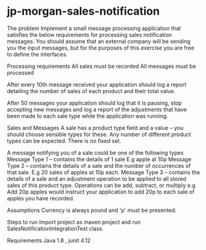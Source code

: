 # jp-morgan-sales-notification

The problem
Implement a small message processing application that satisfies the below requirements for
processing sales notification messages. You should assume that an external company will be sending
you the input messages, but for the purposes of this exercise you are free to define the interfaces.

Processing requirements
All sales must be recorded
All messages must be processed

After every 10th message received your application should log a report detailing the number of sales of each product and their total value.

After 50 messages your application should log that it is pausing, stop accepting new messages and log a report of the adjustments that have been made to each sale type while the application was running.

Sales and Messages
A sale has a product type field and a value – you should choose sensible types for these.
Any number of different product types can be expected. There is no fixed set.

A message notifying you of a sale could be one of the following types
Message Type 1 – contains the details of 1 sale E.g apple at 10p
Message Type 2 – contains the details of a sale and the number of occurrences of that sale. E.g 20 sales of apples at 10p each.
Message Type 3 – contains the details of a sale and an adjustment operation to be applied to all stored sales of this product type. Operations can be add, subtract, or multiply e.g Add 20p apples would instruct your application to add 20p to each sale of apples you have recorded.

Assumptions
Currency is always pound and 'p' must be presented.

Steps to run
Import project as maven project and run SalesNotificationIntegrationTest class.

Requirements
Java 1.8 , junit 4.12
